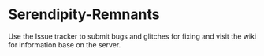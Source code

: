 # Serendipity-Remnants
Use the Issue tracker to submit bugs and glitches for fixing and visit the wiki for information base on the server.
